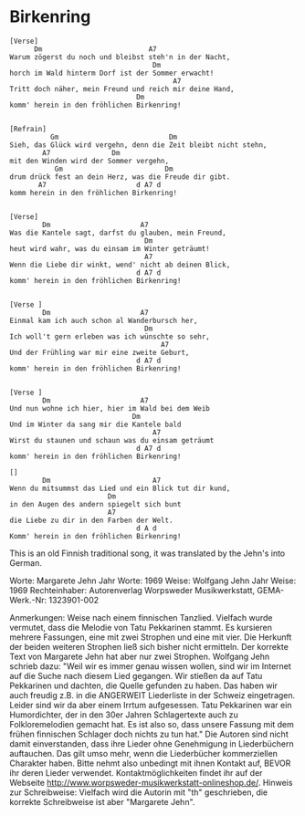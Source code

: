 # Birkenring

```
[Verse]
      Dm                          A7
Warum zögerst du noch und bleibst steh'n in der Nacht,
                                   Dm
horch im Wald hinterm Dorf ist der Sommer erwacht!
                                        A7
Tritt doch näher, mein Freund und reich mir deine Hand,
                               Dm
komm' herein in den fröhlichen Birkenring!
 

[Refrain]
          Gm                           Dm
Sieh, das Glück wird vergehn, denn die Zeit bleibt nicht stehn,
        A7               Dm
mit den Winden wird der Sommer vergehn,
           Gm                         Dm
drum drück fest an dein Herz, was die Freude dir gibt.
       A7                      d A7 d
komm herein in den fröhlichen Birkenring!
 

[Verse]
        Dm                      A7
Was die Kantele sagt, darfst du glauben, mein Freund,
                                 Dm
heut wird wahr, was du einsam im Winter geträumt!
                                 A7
Wenn die Liebe dir winkt, wend' nicht ab deinen Blick,
                               d A7 d
komm' herein in den fröhlichen Birkenring!
 

[Verse ]
        Dm                      A7
Einmal kam ich auch schon al Wanderbursch her,
                                 Dm
Ich woll't gern erleben was ich wünschte so sehr,
                                     A7
Und der Frühling war mir eine zweite Geburt,
                               d A7 d
komm' herein in den fröhlichen Birkenring!

 
[Verse ]
        Dm                      A7
Und nun wohne ich hier, hier im Wald bei dem Weib
                              Dm
Und im Winter da sang mir die Kantele bald
                                   A7
Wirst du staunen und schaun was du einsam geträumt
                               d A7 d
komm' herein in den fröhlichen Birkenring!

[]                                        
        Dm                         A7
Wenn du mitsummst das Lied und ein Blick tut dir kund,
                        Dm
in den Augen des andern spiegelt sich bunt 
                        A7    
die Liebe zu dir in den Farben der Welt.
                               d A d
Komm' herein in den fröhlichen Birkenring!
``` 



This is an old Finnish traditional song, it was translated by the Jehn's into German.


Worte: Margarete Jehn
Jahr Worte: 1969
Weise: Wolfgang Jehn
Jahr Weise: 1969
Rechteinhaber: Autorenverlag Worpsweder Musikwerkstatt, GEMA-Werk.-Nr: 1323901-002

Anmerkungen:
Weise nach einem finnischen Tanzlied. Vielfach wurde vermutet, dass die Melodie von Tatu Pekkarinen stammt. Es kursieren mehrere Fassungen, eine mit zwei Strophen und eine mit vier. Die Herkunft der beiden weiteren Strophen ließ sich bisher nicht ermitteln. Der korrekte Text von Margarete Jehn hat aber nur zwei Strophen. Wolfgang Jehn schrieb dazu: "Weil wir es immer genau wissen wollen, sind wir im Internet auf die Suche nach diesem Lied gegangen. Wir stießen da auf Tatu Pekkarinen und dachten, die Quelle gefunden zu haben. Das haben wir auch freudig z.B. in die ANGERWEIT Liederliste in der Schweiz eingetragen. Leider sind wir da aber einem Irrtum aufgesessen. Tatu Pekkarinen war ein Humordichter, der in den 30er Jahren Schlagertexte auch zu Folkloremelodien gemacht hat. Es ist also so, dass unsere Fassung mit dem frühen finnischen Schlager doch nichts zu tun hat." Die Autoren sind nicht damit einverstanden, dass ihre Lieder ohne Genehmigung in Liederbüchern auftauchen. Das gilt umso mehr, wenn die Liederbücher kommerziellen Charakter haben. Bitte nehmt also unbedingt mit ihnen Kontakt auf, BEVOR ihr deren Lieder verwendet. Kontaktmöglichkeiten findet ihr auf der Webseite http://www.worpsweder-musikwerkstatt-onlineshop.de/. Hinweis zur Schreibweise: Vielfach wird die Autorin mit "th" geschrieben, die korrekte Schreibweise ist aber "Margarete Jehn".